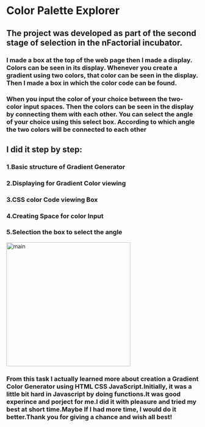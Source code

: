 <h1>Color Palette Explorer</h1>
<h2>The project was developed as part of the second stage of selection in the nFactorial incubator.<br></h3>
   <h3>I made a box at the top of the web page then I made a display. Colors can be seen in its display. Whenever you create a gradient using two colors, that color can be seen in the display. Then I made a box in which the color code can be found.<br></h4>
   <h3>When you input the color of your choice between the two-color input spaces. Then the colors can be seen in the display by connecting them with each other. You can select the angle of your choice using this select box. According to which angle the two colors will be connected to each other<br></h4>
 <h2>  I did it step by step:<br></h1>
<h3>1.Basic structure of Gradient Generator<br></h3>
<h3>2.Displaying for Gradient Color viewing<br></h3>
<h3>3.CSS color Code viewing Box<br></h3>
<h3>4.Creating Space for color Input<br></h3>
<h3>5.Selection the box to select the angle<br></h3>
<img width="325" alt="main" src="https://github.com/Bibolat2005/nFactorial-Incubator/assets/122878046/5fd381fa-0c2c-4735-aade-9427778c7e82">

<h3>From this task I actually learned more about creation a Gradient Color Generator using HTML CSS JavaScript.Initially, it was a little bit hard in Javascript by doing functions.It was good experince and porject for me.I did it with pleasure and tried my best at short time.Maybe If I had more time, I would do it better.Thank you for giving a chance and wish all best!<h3>
